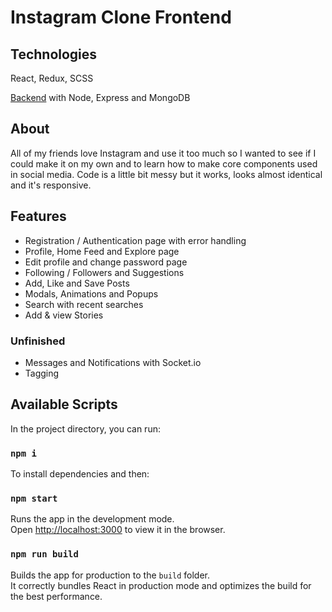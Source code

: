 # Instagram Clone Frontend

## Technologies

React, Redux, SCSS

[Backend](https://github.com/LuxABrax/instagram-clone-backend) with Node, Express and MongoDB

## About

All of my friends love Instagram and use it too much so I wanted to see if I could make it on my own and to learn how to make core components used in social media.
Code is a little bit messy but it works, looks almost identical and it's responsive.

## Features

- Registration / Authentication page with error handling
- Profile, Home Feed and Explore page
- Edit profile and change password page
- Following / Followers and Suggestions
- Add, Like and Save Posts
- Modals, Animations and Popups
- Search with recent searches
- Add & view Stories

### Unfinished

- Messages and Notifications with Socket.io
- Tagging


## Available Scripts

In the project directory, you can run:

### `npm i`

To install dependencies and then:

### `npm start`

Runs the app in the development mode.<br />
Open [http://localhost:3000](http://localhost:3000) to view it in the browser.

### `npm run build`

Builds the app for production to the `build` folder.<br />
It correctly bundles React in production mode and optimizes the build for the best performance.
